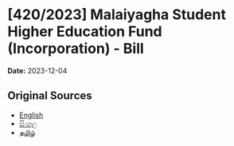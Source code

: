# [420/2023] Malaiyagha Student Higher Education Fund (Incorporation) - Bill

**Date:** 2023-12-04

## Original Sources

- [English](https://documents.gov.lk/view/bills/2023/12/420-2023_E.pdf)
- [සිංහල](https://documents.gov.lk/view/bills/2023/12/420-2023_S.pdf)
- [தமிழ்](https://documents.gov.lk/view/bills/2023/12/420-2023_T.pdf)
